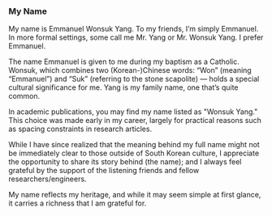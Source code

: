 ### My Name
My name is Emmanuel Wonsuk Yang. To my friends, I’m simply Emmanuel. In more formal settings, some call me Mr. Yang or Mr. Wonsuk Yang. I prefer Emmanuel.

The name Emmanuel is given to me during my baptism as a Catholic. Wonsuk, which combines two (Korean-)Chinese words: “Won” (meaning “Emmanuel”) and “Suk” (referring to the stone scapolite) — holds a special cultural significance for me. Yang is my family name, one that’s quite common.

In academic publications, you may find my name listed as "Wonsuk Yang." This choice was made early in my career, largely for practical reasons such as spacing constraints in research articles.

While I have since realized that the meaning behind my full name might not be immediately clear to those outside of South Korean culture, I appreciate the opportunity to share its story behind (the name); and I always feel grateful by the support of the listening friends and fellow researchers/engineers.

My name reflects my heritage, and while it may seem simple at first glance, it carries a richness that I am grateful for.


<!--
**emmanuel-stone/emmanuel-stone** is a ✨ _special_ ✨ repository because its `README.md` (this file) appears on your GitHub profile.

Here are some ideas to get you started:

- 🔭 I’m currently working on ...
- 🌱 I’m currently learning ...
- 👯 I’m looking to collaborate on ...
- 🤔 I’m looking for help with ...
- 💬 Ask me about ...
- 📫 How to reach me: ...
- 😄 Pronouns: ...
- ⚡ Fun fact: ...
-->
